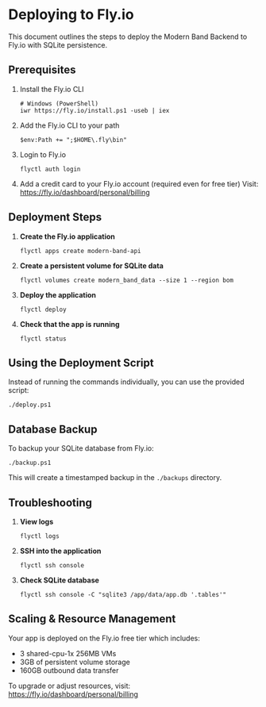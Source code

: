 # Deploying to Fly.io

This document outlines the steps to deploy the Modern Band Backend to Fly.io with SQLite persistence.

## Prerequisites

1. Install the Fly.io CLI
   ```
   # Windows (PowerShell)
   iwr https://fly.io/install.ps1 -useb | iex
   ```

2. Add the Fly.io CLI to your path
   ```
   $env:Path += ";$HOME\.fly\bin"
   ```

3. Login to Fly.io
   ```
   flyctl auth login
   ```

4. Add a credit card to your Fly.io account (required even for free tier)
   Visit: https://fly.io/dashboard/personal/billing

## Deployment Steps

1. **Create the Fly.io application**
   ```
   flyctl apps create modern-band-api
   ```

2. **Create a persistent volume for SQLite data**
   ```
   flyctl volumes create modern_band_data --size 1 --region bom
   ```

3. **Deploy the application**
   ```
   flyctl deploy
   ```

4. **Check that the app is running**
   ```
   flyctl status
   ```

## Using the Deployment Script

Instead of running the commands individually, you can use the provided script:

```
./deploy.ps1
```

## Database Backup

To backup your SQLite database from Fly.io:

```
./backup.ps1
```

This will create a timestamped backup in the `./backups` directory.

## Troubleshooting

1. **View logs**
   ```
   flyctl logs
   ```

2. **SSH into the application**
   ```
   flyctl ssh console
   ```

3. **Check SQLite database**
   ```
   flyctl ssh console -C "sqlite3 /app/data/app.db '.tables'"
   ```

## Scaling & Resource Management

Your app is deployed on the Fly.io free tier which includes:
- 3 shared-cpu-1x 256MB VMs
- 3GB of persistent volume storage
- 160GB outbound data transfer

To upgrade or adjust resources, visit: https://fly.io/dashboard/personal/billing 